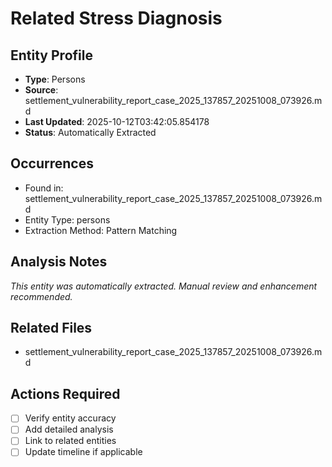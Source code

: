 # Related Stress Diagnosis

## Entity Profile
- **Type**: Persons
- **Source**: settlement_vulnerability_report_case_2025_137857_20251008_073926.md
- **Last Updated**: 2025-10-12T03:42:05.854178
- **Status**: Automatically Extracted

## Occurrences
- Found in: settlement_vulnerability_report_case_2025_137857_20251008_073926.md
- Entity Type: persons
- Extraction Method: Pattern Matching

## Analysis Notes
*This entity was automatically extracted. Manual review and enhancement recommended.*

## Related Files
- settlement_vulnerability_report_case_2025_137857_20251008_073926.md

## Actions Required
- [ ] Verify entity accuracy
- [ ] Add detailed analysis
- [ ] Link to related entities
- [ ] Update timeline if applicable
